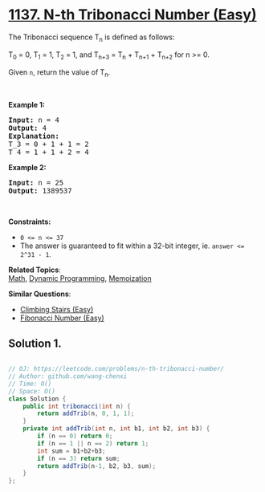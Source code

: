 # [1137. N-th Tribonacci Number (Easy)](https://leetcode.com/problems/n-th-tribonacci-number/)

<p>The Tribonacci sequence T<sub>n</sub> is defined as follows:&nbsp;</p>

<p>T<sub>0</sub> = 0, T<sub>1</sub> = 1, T<sub>2</sub> = 1, and T<sub>n+3</sub> = T<sub>n</sub> + T<sub>n+1</sub> + T<sub>n+2</sub> for n &gt;= 0.</p>

<p>Given <code>n</code>, return the value of T<sub>n</sub>.</p>

<p>&nbsp;</p>
<p><strong>Example 1:</strong></p>

<pre><strong>Input:</strong> n = 4
<strong>Output:</strong> 4
<strong>Explanation:</strong>
T_3 = 0 + 1 + 1 = 2
T_4 = 1 + 1 + 2 = 4
</pre>

<p><strong>Example 2:</strong></p>

<pre><strong>Input:</strong> n = 25
<strong>Output:</strong> 1389537
</pre>

<p>&nbsp;</p>
<p><strong>Constraints:</strong></p>

<ul>
	<li><code>0 &lt;= n &lt;= 37</code></li>
	<li>The answer is guaranteed to fit within a 32-bit integer, ie. <code>answer &lt;= 2^31 - 1</code>.</li>
</ul>

**Related Topics**:  
[Math](https://leetcode.com/tag/math/), [Dynamic Programming](https://leetcode.com/tag/dynamic-programming/), [Memoization](https://leetcode.com/tag/memoization/)

**Similar Questions**:

- [Climbing Stairs (Easy)](https://leetcode.com/problems/climbing-stairs/)
- [Fibonacci Number (Easy)](https://leetcode.com/problems/fibonacci-number/)

## Solution 1.

```java

// OJ: https://leetcode.com/problems/n-th-tribonacci-number/
// Author: github.com/wang-chenxi
// Time: O()
// Space: O()
class Solution {
    public int tribonacci(int n) {
        return addTrib(n, 0, 1, 1);
    }
    private int addTrib(int n, int b1, int b2, int b3) {
        if (n == 0) return 0;
        if (n == 1 || n == 2) return 1;
        int sum = b1+b2+b3;
        if (n == 3) return sum;
        return addTrib(n-1, b2, b3, sum);
    }
};

```
